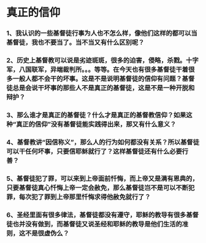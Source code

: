 # 真正的信仰
### 1、我认识的一些基督徒行事为人也不怎么样，像他们这样的都可以当基督徒，我也不要当了。当不当又有什么区别呢？
### 2、历史上基督教可以说是劣迹斑斑，很多的迫害，侵略，杀戮。十字军，八国联军，异端裁判所。。。等等。在今天也有很多基督徒干着很多一般人都不会干的坏事。这是不是说明基督徒的信仰有问题？基督徒总是会说干坏事的那些人不是真正的基督徒，这是不是一种开脱和辩护？
### 3、那么谁才是真正的基督徒？什么才是真正的基督教信仰？如果这种“真正的信仰”没有基督徒能实践得出来，那又有什么意义？
### 4、基督教讲“因信称义”，那么人的行为如何都没有关系？所以基督徒可以干任何坏事，只要信耶稣就行了？这样基督徒还有什么必要行善？
### 5、基督徒犯了罪，可以来到上帝面前忏悔，而上帝又是满有恩典的，只要基督徒真心忏悔上帝一定会赦免，那么基督徒岂不是可以不断犯罪，每次犯了罪到上帝那里忏悔求得他赦免就行了？
### 6、圣经里面有很多律法，基督徒都没有遵守，耶稣的教导有很多基督徒也并没有做到，而基督徒又说圣经和耶稣的教导是他们生活的准则，这不是很虚伪么？
